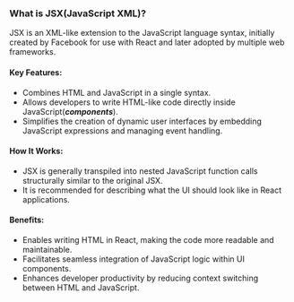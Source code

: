 ### What is JSX(JavaScript XML)?

JSX is an XML-like extension to the JavaScript language syntax, initially created by Facebook for use with React and later adopted by multiple web frameworks.

#### Key Features:
- Combines HTML and JavaScript in a single syntax.
- Allows developers to write HTML-like code directly inside JavaScript(***components***).
- Simplifies the creation of dynamic user interfaces by embedding JavaScript expressions and managing event handling.

#### How It Works:
- JSX is generally transpiled into nested JavaScript function calls structurally similar to the original JSX.
- It is recommended for describing what the UI should look like in React applications.

#### Benefits:
- Enables writing HTML in React, making the code more readable and maintainable.
- Facilitates seamless integration of JavaScript logic within UI components.
- Enhances developer productivity by reducing context switching between HTML and JavaScript.
